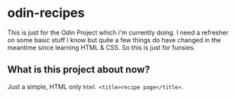 # odin-recipes

This is just for the Odin Project which i'm currently doing. I need a refresher on some basic stuff I know but quite a few things do have changed in the meantime since learning HTML & CSS. So this is just for funsies.

## What is this project about now?

Just a simple, HTML only `html <title>recipe page</title>`.
